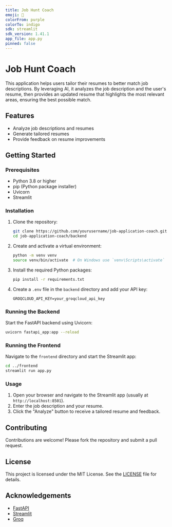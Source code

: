 ```yaml
---
title: Job Hunt Coach
emoji: 🚀
colorFrom: purple
colorTo: indigo
sdk: streamlit
sdk_version: 1.41.1
app_file: app.py
pinned: false
---
```


# Job Hunt Coach

This application helps users tailor their resumes to better match job descriptions. By leveraging AI, it analyzes the job description and the user's resume, then provides an updated resume that highlights the most relevant areas, ensuring the best possible match.

## Features
- Analyze job descriptions and resumes
- Generate tailored resumes
- Provide feedback on resume improvements

## Getting Started

### Prerequisites
- Python 3.8 or higher
- pip (Python package installer)
- Uvicorn
- Streamlit

### Installation

1. Clone the repository:
    ```sh
    git clone https://github.com/yourusername/job-application-coach.git
    cd job-application-coach/backend
    ```

2. Create and activate a virtual environment:
    ```sh
    python -m venv venv
    source venv/bin/activate  # On Windows use `venv\Scripts\activate`
    ```

3. Install the required Python packages:
    ```sh
    pip install -r requirements.txt
    ```

4. Create a `.env` file in the `backend` directory and add your API key:
    ```env
    GROQCLOUD_API_KEY=your_groqcloud_api_key
    ```

### Running the Backend

Start the FastAPI backend using Uvicorn:
```sh
uvicorn fastapi_app:app --reload
```

### Running the Frontend

Navigate to the `frontend` directory and start the Streamlit app:
```sh
cd ../frontend
streamlit run app.py
```

### Usage

1. Open your browser and navigate to the Streamlit app (usually at `http://localhost:8501`).
2. Enter the job description and your resume.
3. Click the "Analyze" button to receive a tailored resume and feedback.

## Contributing

Contributions are welcome! Please fork the repository and submit a pull request.

## License

This project is licensed under the MIT License. See the [LICENSE](LICENSE) file for details.

## Acknowledgements

- [FastAPI](https://fastapi.tiangolo.com/)
- [Streamlit](https://streamlit.io/)
- [Groq](https://groq.com/)